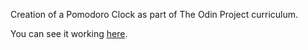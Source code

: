 Creation of a Pomodoro Clock as part of The Odin Project curriculum.

You can see it working <a href="https://morrismalone.github.io/pomodoro_clock/">here</a>.
